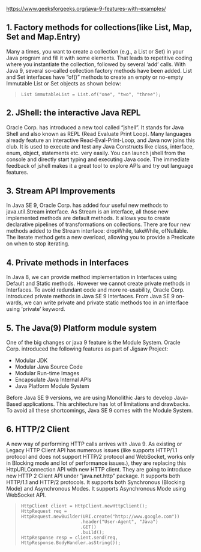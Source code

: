 https://www.geeksforgeeks.org/java-9-features-with-examples/

## 1. Factory methods for collections(like List, Map, Set and Map.Entry)

Many a times, you want to create a collection (e.g., a List or Set) in your Java program and fill it with some elements. That leads to repetitive coding where you instantiate the collection, followed by several ‘add’ calls. With Java 9, several so-called collection factory methods have been added.
List and Set interfaces have “of()” methods to create an empty or no-empty Immutable List or Set objects as shown below:

> `List immutableList = List.of("one", "two", "three");`

## 2. JShell: the interactive Java REPL

Oracle Corp. has introduced a new tool called “jshell”. It stands for Java Shell and also known as REPL (Read Evaluate Print Loop). Many languages already feature an interactive Read-Eval-Print-Loop, and Java now joins this club. It is used to execute and test any Java Constructs like class, interface, enum, object, statements etc. very easily. You can launch jshell from the console and directly start typing and executing Java code. The immediate feedback of jshell makes it a great tool to explore APIs and try out language features.

## 3. Stream API Improvements

In Java SE 9, Oracle Corp. has added four useful new methods to java.util.Stream interface. As Stream is an interface, all those new implemented methods are default methods. It allows you to create declarative pipelines of transformations on collections. There are four new methods added to the Stream interface: dropWhile, takeWhile, ofNullable. The iterate method gets a new overload, allowing you to provide a Predicate on when to stop iterating.

## 4. Private methods in Interfaces

In Java 8, we can provide method implementation in Interfaces using Default and Static methods. However we cannot create private methods in Interfaces. To avoid redundant code and more re-usability, Oracle Corp. introduced private methods in Java SE 9 Interfaces. From Java SE 9 on-wards, we can write private and private static methods too in an interface using ‘private’ keyword.


## 5. The Java(9) Platform module system

One of the big changes or java 9 feature is the Module System. Oracle Corp. introduced the following features as part of Jigsaw Project:
- Modular JDK
- Modular Java Source Code
- Modular Run-time Images
- Encapsulate Java Internal APIs
- Java Platform Module System

Before Java SE 9 versions, we are using Monolithic Jars to develop Java-Based applications. This architecture has lot of limitations and drawbacks. To avoid all these shortcomings, Java SE 9 comes with the Module System.

## 6. HTTP/2 Client

A new way of performing HTTP calls arrives with Java 9. As existing or Legacy HTTP Client API has numerous issues (like supports HTTP/1.1 protocol and does not support HTTP/2 protocol and WebSocket, works only in Blocking mode and lot of performance issues.), they are replacing this HttpURLConnection API with new HTTP client. They are going to introduce new HTTP 2 Client API under “java.net.http” package. It supports both HTTP/1.1 and HTTP/2 protocols. It supports both Synchronous (Blocking Mode) and Asynchronous Modes. It supports Asynchronous Mode using WebSocket API.

>     HttpClient client = HttpClient.newHttpClient();
>     HttpRequest req =  HttpRequest.newBuilder(URI.create("http://www.google.com"))
>     						.header("User-Agent", "Java")
>     		                .GET()
>     	                    .build();
>     HttpResponse resp = client.send(req, HttpResponse.BodyHandler.asString());

